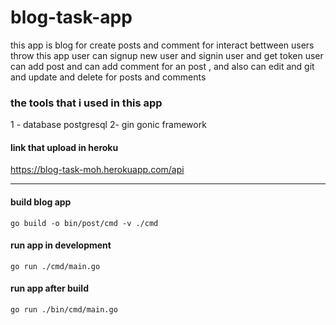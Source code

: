 # blog-task-app

this app is blog for create posts and comment for interact bettween users
throw this app user can signup new user and signin user and get token 
user can add post and can add comment for an post , and also can edit 
and git and update and delete for posts and comments


### the tools that i used in this app
1 - database postgresql 
2- gin gonic framework


#### link that upload in heroku
 https://blog-task-moh.herokuapp.com/api


*********************************

#### build blog app 
`go build -o bin/post/cmd -v ./cmd`


#### run app in development 
`go run ./cmd/main.go`


#### run app after build
`go run ./bin/cmd/main.go`